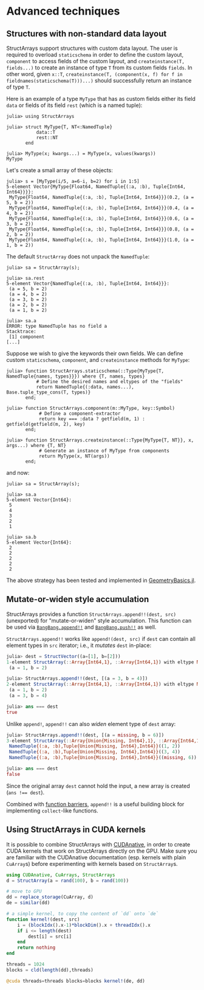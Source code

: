 # Advanced techniques

## Structures with non-standard data layout

StructArrays support structures with custom data layout. The user is required to overload `staticschema` in order to define the custom layout, `component` to access fields of the custom layout, and `createinstance(T, fields...)` to create an instance of type `T` from its custom fields `fields`. In other word, given `x::T`, `createinstance(T, (component(x, f) for f in fieldnames(staticschema(T)))...)` should successfully return an instance of type `T`.

Here is an example of a type `MyType` that has as custom fields either its field `data` or fields of its field `rest` (which is a named tuple):

```jldoctest advanced1
julia> using StructArrays

julia> struct MyType{T, NT<:NamedTuple}
           data::T
           rest::NT
       end

julia> MyType(x; kwargs...) = MyType(x, values(kwargs))
MyType
```

Let's create a small array of these objects:

```jldoctest advanced1
julia> s = [MyType(i/5, a=6-i, b=2) for i in 1:5]
5-element Vector{MyType{Float64, NamedTuple{(:a, :b), Tuple{Int64, Int64}}}}:
 MyType{Float64, NamedTuple{(:a, :b), Tuple{Int64, Int64}}}(0.2, (a = 5, b = 2))
 MyType{Float64, NamedTuple{(:a, :b), Tuple{Int64, Int64}}}(0.4, (a = 4, b = 2))
 MyType{Float64, NamedTuple{(:a, :b), Tuple{Int64, Int64}}}(0.6, (a = 3, b = 2))
 MyType{Float64, NamedTuple{(:a, :b), Tuple{Int64, Int64}}}(0.8, (a = 2, b = 2))
 MyType{Float64, NamedTuple{(:a, :b), Tuple{Int64, Int64}}}(1.0, (a = 1, b = 2))
```

The default `StructArray` does not unpack the `NamedTuple`:

```jldoctest advanced1
julia> sa = StructArray(s);

julia> sa.rest
5-element Vector{NamedTuple{(:a, :b), Tuple{Int64, Int64}}}:
 (a = 5, b = 2)
 (a = 4, b = 2)
 (a = 3, b = 2)
 (a = 2, b = 2)
 (a = 1, b = 2)

julia> sa.a
ERROR: type NamedTuple has no field a
Stacktrace:
 [1] component
[...]
```

Suppose we wish to give the keywords their own fields. We can define custom `staticschema`, `component`, and `createinstance` methods for `MyType`:

```jldoctest advanced1
julia> function StructArrays.staticschema(::Type{MyType{T, NamedTuple{names, types}}}) where {T, names, types}
           # Define the desired names and eltypes of the "fields"
           return NamedTuple{(:data, names...), Base.tuple_type_cons(T, types)}
       end;

julia> function StructArrays.component(m::MyType, key::Symbol)
            # Define a component-extractor
            return key === :data ? getfield(m, 1) : getfield(getfield(m, 2), key)
       end;

julia> function StructArrays.createinstance(::Type{MyType{T, NT}}, x, args...) where {T, NT}
            # Generate an instance of MyType from components
            return MyType(x, NT(args))
       end;
```

and now:

```jldoctest advanced1
julia> sa = StructArray(s);

julia> sa.a
5-element Vector{Int64}:
 5
 4
 3
 2
 1

julia> sa.b
5-element Vector{Int64}:
 2
 2
 2
 2
 2
```

The above strategy has been tested and implemented in [GeometryBasics.jl](https://github.com/JuliaGeometry/GeometryBasics.jl).

## Mutate-or-widen style accumulation

StructArrays provides a function `StructArrays.append!!(dest, src)` (unexported) for "mutate-or-widen" style accumulation.  This function can be used via [`BangBang.append!!`](https://juliafolds.github.io/BangBang.jl/dev/#BangBang.append!!) and [`BangBang.push!!`](https://juliafolds.github.io/BangBang.jl/dev/#BangBang.push!!) as well.

`StructArrays.append!!` works like `append!(dest, src)` if `dest` can contain all element types in `src` iterator; i.e., it _mutates_ `dest` in-place:

```julia
julia> dest = StructVector((a=[1], b=[2]))
1-element StructArray(::Array{Int64,1}, ::Array{Int64,1}) with eltype NamedTuple{(:a, :b),Tuple{Int64,Int64}}:
 (a = 1, b = 2)

julia> StructArrays.append!!(dest, [(a = 3, b = 4)])
2-element StructArray(::Array{Int64,1}, ::Array{Int64,1}) with eltype NamedTuple{(:a, :b),Tuple{Int64,Int64}}:
 (a = 1, b = 2)
 (a = 3, b = 4)

julia> ans === dest
true
```

Unlike `append!`, `append!!` can also _widen_ element type of `dest` array:

```julia
julia> StructArrays.append!!(dest, [(a = missing, b = 6)])
3-element StructArray(::Array{Union{Missing, Int64},1}, ::Array{Int64,1}) with eltype NamedTuple{(:a, :b),Tuple{Union{Missing, Int64},Int64}}:
 NamedTuple{(:a, :b),Tuple{Union{Missing, Int64},Int64}}((1, 2))
 NamedTuple{(:a, :b),Tuple{Union{Missing, Int64},Int64}}((3, 4))
 NamedTuple{(:a, :b),Tuple{Union{Missing, Int64},Int64}}((missing, 6))

julia> ans === dest
false
```

Since the original array `dest` cannot hold the input, a new array is created (`ans !== dest`).

Combined with [function barriers](https://docs.julialang.org/en/latest/manual/performance-tips/#kernel-functions-1), `append!!` is a useful building block for implementing `collect`-like functions.

## Using StructArrays in CUDA kernels

It is possible to combine StructArrays with [CUDAnative](https://github.com/JuliaGPU/CUDAnative.jl), in order to create CUDA kernels that work on StructArrays directly on the GPU. Make sure you are familiar with the CUDAnative documentation (esp. kernels with plain `CuArray`s) before experimenting with kernels based on `StructArray`s.

```julia
using CUDAnative, CuArrays, StructArrays
d = StructArray(a = rand(100), b = rand(100))

# move to GPU
dd = replace_storage(CuArray, d)
de = similar(dd)

# a simple kernel, to copy the content of `dd` onto `de`
function kernel!(dest, src)
    i = (blockIdx().x-1)*blockDim().x + threadIdx().x
    if i <= length(dest)
        dest[i] = src[i]
    end
    return nothing
end

threads = 1024
blocks = cld(length(dd),threads)

@cuda threads=threads blocks=blocks kernel!(de, dd)
```

